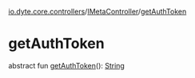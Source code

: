 [io.dyte.core.controllers](../index.md)/[IMetaController](index.md)/[getAuthToken](get-auth-token.md)

# getAuthToken


abstract fun [getAuthToken](get-auth-token.md)(): [String](https://kotlinlang.org/api/latest/jvm/stdlib/kotlin/-string/index.html)

